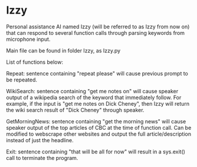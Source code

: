 # Izzy
Personal assistance AI named Izzy (will be referred to as Izzy from now on) that can respond to several function calls through parsing keywords from microphone input. 

Main file can be found in folder Izzy, as Izzy.py








List of functions below:


Repeat: sentence containing "repeat please" will cause previous prompt to be repeated.

WikiSearch: sentence containing "get me notes on" will cause speaker output of a wikipedia search of the keyword that immediately follow. For example, if the input is "get me notes on Dick Cheney", then Izzy will return the wiki search result of "Dick Cheney" through speaker.

GetMorningNews: sentence containing "get the morning news" will cause speaker output of the top articles of CBC at the time of function call. Can be modified to webscrape other websites and output the full article/description instead of just the headline.

Exit: sentence containing "that will be all for now" will result in a sys.exit() call to terminate the program.
